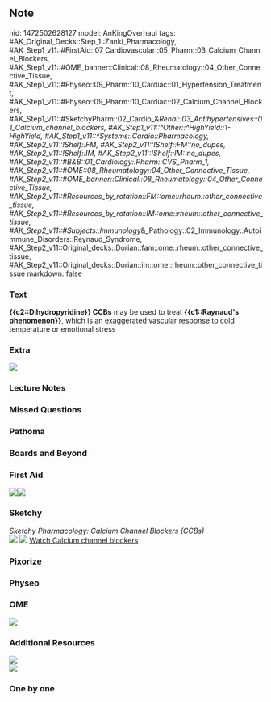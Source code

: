 ## Note
nid: 1472502628127
model: AnKingOverhaul
tags: #AK_Original_Decks::Step_1::Zanki_Pharmacology, #AK_Step1_v11::#FirstAid::07_Cardiovascular::05_Pharm::03_Calcium_Channel_Blockers, #AK_Step1_v11::#OME_banner::Clinical::08_Rheumatology::04_Other_Connective_Tissue, #AK_Step1_v11::#Physeo::09_Pharm::10_Cardiac::01_Hypertension_Treatment, #AK_Step1_v11::#Physeo::09_Pharm::10_Cardiac::02_Calcium_Channel_Blockers, #AK_Step1_v11::#SketchyPharm::02_Cardio_&_Renal::03_Antihypertensives::01_Calcium_channel_blockers, #AK_Step1_v11::^Other::^HighYield::1-HighYield, #AK_Step1_v11::^Systems::Cardio::Pharmacology, #AK_Step2_v11::!Shelf::FM, #AK_Step2_v11::!Shelf::FM::no_dupes, #AK_Step2_v11::!Shelf::IM, #AK_Step2_v11::!Shelf::IM::no_dupes, #AK_Step2_v11::#B&B::01_Cardiology::Pharm::CVS_Pharm_1, #AK_Step2_v11::#OME::08_Rheumatology::04_Other_Connective_Tissue, #AK_Step2_v11::#OME_banner::Clinical::08_Rheumatology::04_Other_Connective_Tissue, #AK_Step2_v11::#Resources_by_rotation::FM::ome::rheum::other_connective_tissue, #AK_Step2_v11::#Resources_by_rotation::IM::ome::rheum::other_connective_tissue, #AK_Step2_v11::#Subjects::Immunology_&_Pathology::02_Immunology::Autoimmune_Disorders::Reynaud_Syndrome, #AK_Step2_v11::Original_decks::Dorian::fam::ome::rheum::other_connective_tissue, #AK_Step2_v11::Original_decks::Dorian::im::ome::rheum::other_connective_tissue
markdown: false

### Text
<div>
  <b>{{c2::Dihydropyridine}} CCBs</b> may be used to treat
  <b>{{c1::Raynaud's phenomenon}}</b>, which is an exaggerated
  vascular response to cold temperature or emotional stress
</div>

### Extra
<img src="paste-436514706162140.jpg">

### Lecture Notes


### Missed Questions


### Pathoma


### Boards and Beyond


### First Aid
<img src="paste-666785082769411.jpg"><img src=
"paste-60816736911363%20(1).jpg">

### Sketchy
<div>
  <i>Sketchy Pharmacology: Calcium Channel Blockers (CCBs)</i>
</div><img src=
"Screen%20Shot%202019-09-18%20at%209.10.20%20AM.png"> <img src=
"Screen%20Shot%202019-09-18%20at%209.10.30%20AM.png"> <a href=
"https://dashboard.sketchy.com/study/medical/courses/medical-pharmacology/units/medical-pharmacology-cardiovascular-renal/videos/medical-pharmacology-cardiovascular-and-renal-antihypertensives-calcium-channel-blockers?utm_source=anki&utm_medium=partnership&utm_campaign=february_update&utm_content=medical">
Watch Calcium channel blockers</a>

### Pixorize


### Physeo


### OME
<div class="ome-widget">
  <a href=
  "https://onlinemeded.org/spa/rheumatology/other-connective-tissue/acquire?ref=anki">
  <img src="_OME_AnkiFlashcards_Lesson_3.png"></a>
</div>

### Additional Resources
<div>
  <div>
    <b><img class="resizer" src="paste-14635436068569089.jpg"
    style=""></b>
  </div>
</div><img class="resizer" src="paste-3298534883329.jpg" style="">

### One by one

